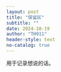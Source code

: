 ```yaml
---
layout: post
title: "保留区"
subtitle: ""
date: 2024-10-19
author: "TH911"
header-style: text
no-catalog: true
---
```


用于记录想说的话。

